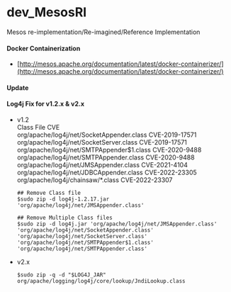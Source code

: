 # dev_MesosRI
Mesos re-implementation/Re-imagined/Reference Implementation

#### Docker Containerization
- [http://mesos.apache.org/documentation/latest/docker-containerizer/](http://mesos.apache.org/documentation/latest/docker-containerizer/) <br/>
 
#### Update

#### Log4j Fix for v1.2.x & v2.x
- v1.2 <br/>
  Class File	           CVE <br/>
  org/apache/log4j/net/SocketAppender.class	CVE-2019-17571 <br/>
  org/apache/log4j/net/SocketServer.class	CVE-2019-17571   <br/>
  org/apache/log4j/net/SMTPAppender$1.class	CVE-2020-9488  <br/>
  org/apache/log4j/net/SMTPAppender.class	CVE-2020-9488    <br/>
  org/apache/log4j/net/JMSAppender.class	CVE-2021-4104     <br/>
  org/apache/log4j/net/JDBCAppender.class	CVE-2022-23305   <br/>
  org/apache/log4j/chainsaw/*.class	CVE-2022-23307         <br/>
  
  ```
  ## Remove Class file
  $sudo zip -d log4j-1.2.17.jar 'org/apache/log4j/net/JMSAppender.class'
  
  ## Remove Multiple Class files
  $sudo zip -d log4j.jar 'org/apache/log4j/net/JMSAppender.class' 'org/apache/log4j/net/SocketAppender.class' 'org/apache/log4j/net/SocketServer.class' 'org/apache/log4j/net/SMTPAppender$1.class' 'org/apache/log4j/net/SMTPAppender.class'
  ```
  
- v2.x <br/>
  ```
  $sudo zip -q -d "$LOG4J_JAR" org/apache/logging/log4j/core/lookup/JndiLookup.class
  ```

